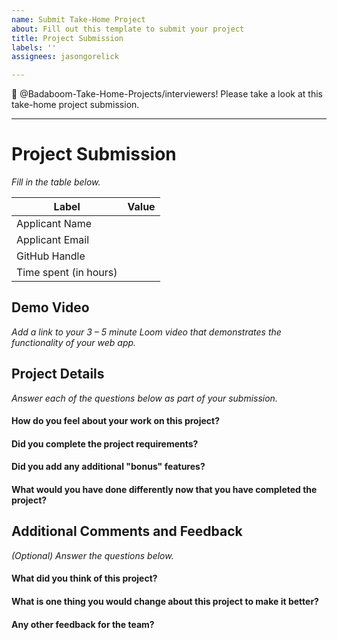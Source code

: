 ```yaml
---
name: Submit Take-Home Project
about: Fill out this template to submit your project
title: Project Submission
labels: ''
assignees: jasongorelick

---
```


:wave: @Badaboom-Take-Home-Projects/interviewers! Please take a look at this take-home project submission.

---

# Project Submission
_Fill in the table below._

Label | Value
--------- | -----------
Applicant Name |
Applicant Email |
GitHub Handle | 
Time spent (in hours) | 

## Demo Video
_Add a link to your 3 – 5 minute Loom video that demonstrates the functionality of your web app._

## Project Details
_Answer each of the questions below as part of your submission._

#### How do you feel about your work on this project?

#### Did you complete the project requirements?

#### Did you add any additional "bonus" features?

#### What would you have done differently now that you have completed the project?

## Additional Comments and Feedback
_(Optional) Answer the questions below._

#### What did you think of this project? 

#### What is one thing you would change about this project to make it better?

#### Any other feedback for the team?
